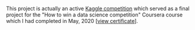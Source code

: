 This project is actually an active [Kaggle competition](https://www.kaggle.com/c/competitive-data-science-predict-future-sales) which served as a final project for the "How to win a data science competition" Coursera course which I had completed in May, 2020 [[view certificate](https://www.coursera.org/account/accomplishments/certificate/MGGEWVK3AZNS)].
